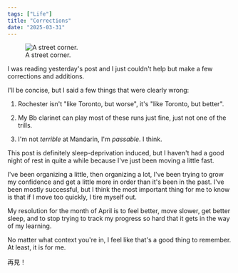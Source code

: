 ```yaml
---
tags: ["Life"]
title: "Corrections"
date: "2025-03-31"
---
```


<figure><img src="/posts/corrections/street.png" alt="A street corner.">
  <figcaption>A street corner.</figcaption></figure>

I was reading yesterday's post and I just couldn't help but make a few corrections and additions.

<!--more-->

I'll be concise, but I said a few things that were clearly wrong:

 1. Rochester isn't "like Toronto, but worse", it's "like Toronto, but better".

 2. My Bb clarinet can play most of these runs just fine, just not one of the trills.

 3. I'm not _terrible_ at Mandarin, I'm _passable_. I think.

This post is definitely sleep-deprivation induced, but I haven't had a good night of rest in quite a while because I've just been moving a little fast.

I've been organizing a little, then organizing a lot, I've been trying to grow my confidence and get a little more in order than it's been in the past. I've been mostly successful, but I think the most important thing for me to know is that if I move too quickly, I tire myself out.

My resolution for the month of April is to feel better, move slower, get better sleep, and to stop trying to track my progress so hard that it gets in the way of my learning.

No matter what context you're in, I feel like that's a good thing to remember. At least, it is for me.

再見！
